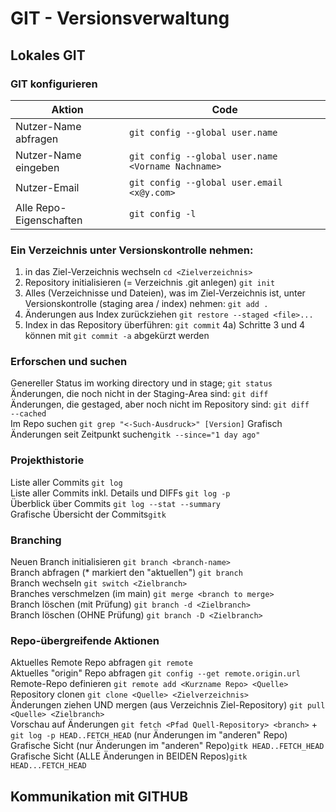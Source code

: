 # GIT - Versionsverwaltung

## Lokales GIT
### GIT konfigurieren
|Aktion|Code|
|------------|---------------------|
|Nutzer-Name abfragen|``git config --global user.name``|
|Nutzer-Name eingeben|``git config --global user.name <Vorname Nachname>``|
|Nutzer-Email| ``git config --global user.email <x@y.com>``|
|Alle Repo-Eigenschaften|``git config -l``|

### Ein Verzeichnis unter Versionskontrolle nehmen: 
1) in das Ziel-Verzeichnis wechseln ``cd <Zielverzeichnis>``  
2) Repository initialisieren (= Verzeichnis .git anlegen) ``git init``
3) Alles (Verzeichnisse und Dateien), was im Ziel-Verzeichnis ist, unter Versionskontrolle (staging area / index) nehmen: ``git add .``
5) Änderungen aus Index zurückziehen ``git restore --staged <file>...``
4) Index in das Repository überführen: ``git commit``
4a) Schritte 3 und 4 können mit ``git commit -a`` abgekürzt werden 

### Erforschen und suchen
Genereller Status im working directory und in stage; ``git status``  
Änderungen, die noch nicht in der Staging-Area sind: ``git diff``   
Änderungen, die gestaged, aber noch nicht im Repository sind: ``git diff   --cached``  
Im Repo suchen ``git grep "<-Such-Ausdruck>" [Version]``
Grafisch Änderungen seit Zeitpunkt suchen``gitk --since="1 day ago"``

### Projekthistorie
Liste aller Commits ``git log``  
Liste aller Commits inkl. Details und DIFFs ``git log -p``  
Überblick über Commits ``git log --stat --summary``  
Grafische Übersicht der Commits``gitk``

### Branching
Neuen Branch initialisieren ``git branch <branch-name>``  
Branch abfragen (* markiert den "aktuellen") ``git branch``  
Branch wechseln ``git switch <Zielbranch>``  
Branches verschmelzen (im main) ``git merge <branch to merge>``  
Branch löschen (mit Prüfung) ``git branch -d <Zielbranch>``  
Branch löschen (OHNE Prüfung) ``git branch -D <Zielbranch>``  

### Repo-übergreifende Aktionen
Aktuelles Remote Repo abfragen ``git remote``  
Aktuelles "origin" Repo abfragen ``git config --get remote.origin.url``  
Remote-Repo definieren ``git remote add <Kurzname Repo> <Quelle>``  
Repository clonen ``git clone <Quelle> <Zielverzeichnis>``  
Änderungen ziehen UND mergen (aus Verzeichnis Ziel-Repository) ``git pull <Quelle> <Zielbranch>``  
Vorschau auf Änderungen ``git fetch <Pfad Quell-Repository> <branch>`` + ``git log -p HEAD..FETCH_HEAD`` (nur Änderungen im "anderen" Repo)  
Grafische Sicht (nur Änderungen im "anderen" Repo)``gitk HEAD..FETCH_HEAD``  
Grafische Sicht (ALLE Änderungen in BEIDEN Repos)``gitk HEAD...FETCH_HEAD``  

## Kommunikation mit GITHUB

